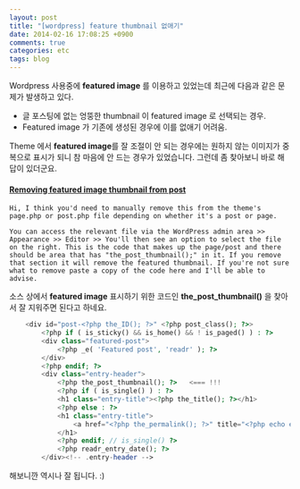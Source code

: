 ```yaml
---
layout: post
title: "[wordpress] feature thumbnail 없애기"
date: 2014-02-16 17:08:25 +0900
comments: true
categories: etc
tags: blog
---
```


Wordpress 사용중에 **featured image** 를 이용하고 있었는데 최근에 다음과 같은 문제가 발생하고 있다.

* 글 포스팅에 없는 엉뚱한 thumbnail 이 featured image 로 선택되는 경우.
* Featured image 가 기존에 생성된 경우에 이를 없애기 어려움.

Theme 에서 **featured image**를 잘 조절이 안 되는 경우에는 원하지 않는 이미지가 중복으로 표시가 되니 참 마음에 안 드는 경우가 있었습니다. 그런데 좀 찾아보니 바로 해답이 있더군요.

<!--more-->

#### [Removing featured image thumbnail from post ](http://wordpress.org/support/topic/removing-featured-image-thumbnail-from-post)

	Hi, I think you'd need to manually remove this from the theme's page.php or post.php file depending on whether it's a post or page.

	You can access the relevant file via the WordPress admin area >> Appearance >> Editor >> You'll then see an option to select the file on the right. This is the code that makes up the page/post and there should be area that has "the_post_thumbnail();" in it. If you remove that section it will remove the featured thumbnail. If you're not sure what to remove paste a copy of the code here and I'll be able to advise.

소스 상에서 **featured image** 표시하기 위한 코드인 **the_post_thumbnail()** 을 찾아서 잘 지워주면 된다고 하네요.

```php
	<div id="post-<?php the_ID(); ?>" <?php post_class(); ?>>
		<?php if ( is_sticky() && is_home() && ! is_paged() ) : ?>
		<div class="featured-post">
			<?php _e( 'Featured post', 'readr' ); ?>
		</div>
		<?php endif; ?>
		<div class="entry-header">
			<?php the_post_thumbnail(); ?>   <=== !!!
			<?php if ( is_single() ) : ?>
			<h1 class="entry-title"><?php the_title(); ?></h1>
			<?php else : ?>
			<h1 class="entry-title">
				<a href="<?php the_permalink(); ?>" title="<?php echo esc_attr( sprintf( __( 'Permalink to %s', 'readr' ), the_title_attribute( 'echo=0' ) ) ); ?>" rel="bookmark"><?php the_title(); ?></a>
			</h1>
			<?php endif; // is_single() ?>
			<?php readr_entry_date(); ?>
		</div><!-- .entry-header -->
```

해보니깐 역시나 잘 됩니다. :)        
